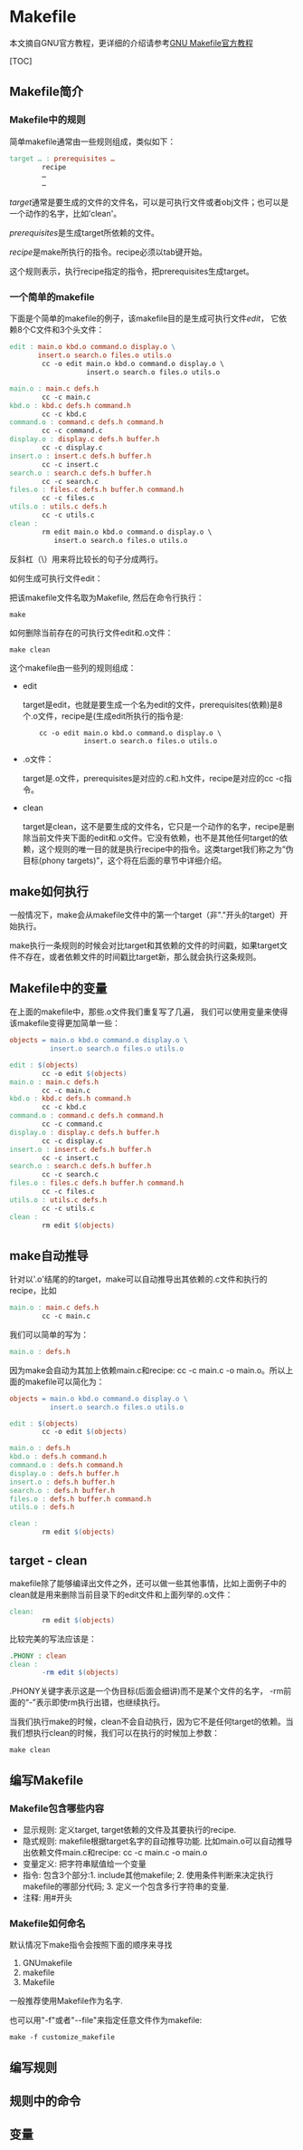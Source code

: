 # Makefile

本文摘自GNU官方教程，更详细的介绍请参考[GNU Makefile官方教程](http://www.gnu.org/software/make/manual/make.html)

[TOC]

## Makefile简介

### Makefile中的规则

简单makefile通常由一些规则组成，类似如下：

```makefile
target … : prerequisites …
        recipe
        …
        …
```

*target*通常是要生成的文件的文件名，可以是可执行文件或者obj文件；也可以是一个动作的名字，比如’clean'。

*prerequisites*是生成target所依赖的文件。

*recipe*是make所执行的指令。recipe必须以tab键开始。

这个规则表示，执行recipe指定的指令，把prerequisites生成target。

### 一个简单的makefile

下面是个简单的makefile的例子，该makefile目的是生成可执行文件*edit*， 它依赖8个C文件和3个头文件：

```makefile
edit : main.o kbd.o command.o display.o \
       insert.o search.o files.o utils.o
        cc -o edit main.o kbd.o command.o display.o \
                   insert.o search.o files.o utils.o

main.o : main.c defs.h
        cc -c main.c
kbd.o : kbd.c defs.h command.h
        cc -c kbd.c
command.o : command.c defs.h command.h
        cc -c command.c
display.o : display.c defs.h buffer.h
        cc -c display.c
insert.o : insert.c defs.h buffer.h
        cc -c insert.c
search.o : search.c defs.h buffer.h
        cc -c search.c
files.o : files.c defs.h buffer.h command.h
        cc -c files.c
utils.o : utils.c defs.h
        cc -c utils.c
clean :
        rm edit main.o kbd.o command.o display.o \
           insert.o search.o files.o utils.o
```

反斜杠（\）用来将比较长的句子分成两行。

如何生成可执行文件edit：

把该makefile文件名取为Makefile, 然后在命令行执行：

```
make
```

如何删除当前存在的可执行文件edit和.o文件：

```
make clean
```

这个makefile由一些列的规则组成：

- edit 

  target是edit，也就是要生成一个名为edit的文件，prerequisites(依赖)是8个.o文件，recipe是(生成edit所执行的指令是:

          cc -o edit main.o kbd.o command.o display.o \
                     insert.o search.o files.o utils.o

- .o文件：

  target是.o文件，prerequisites是对应的.c和.h文件，recipe是对应的cc -c指令。

- clean

  target是clean，这不是要生成的文件名，它只是一个动作的名字，recipe是删除当前文件夹下面的edit和.o文件。它没有依赖，也不是其他任何target的依赖，这个规则的唯一目的就是执行recipe中的指令。这类target我们称之为“伪目标(phony targets)”，这个将在后面的章节中详细介绍。

  

## make如何执行

一般情况下，make会从makefile文件中的第一个target（非"."开头的target）开始执行。

make执行一条规则的时候会对比target和其依赖的文件的时间戳，如果target文件不存在，或者依赖文件的时间戳比target新，那么就会执行这条规则。

## Makefile中的变量

在上面的makefile中，那些.o文件我们重复写了几遍， 我们可以使用变量来使得该makefile变得更加简单一些：

```makefile
objects = main.o kbd.o command.o display.o \
          insert.o search.o files.o utils.o

edit : $(objects)
        cc -o edit $(objects)
main.o : main.c defs.h
        cc -c main.c
kbd.o : kbd.c defs.h command.h
        cc -c kbd.c
command.o : command.c defs.h command.h
        cc -c command.c
display.o : display.c defs.h buffer.h
        cc -c display.c
insert.o : insert.c defs.h buffer.h
        cc -c insert.c
search.o : search.c defs.h buffer.h
        cc -c search.c
files.o : files.c defs.h buffer.h command.h
        cc -c files.c
utils.o : utils.c defs.h
        cc -c utils.c
clean :
        rm edit $(objects)
```

## make自动推导

针对以'.o'结尾的的target，make可以自动推导出其依赖的.c文件和执行的recipe，比如

``` makefile
main.o : main.c defs.h
        cc -c main.c
```

我们可以简单的写为：

``` makefile
main.o : defs.h
```

因为make会自动为其加上依赖main.c和recipe: cc -c main.c -o main.o。所以上面的makefile可以简化为：

```makefile
objects = main.o kbd.o command.o display.o \
          insert.o search.o files.o utils.o

edit : $(objects)
        cc -o edit $(objects)

main.o : defs.h
kbd.o : defs.h command.h
command.o : defs.h command.h
display.o : defs.h buffer.h
insert.o : defs.h buffer.h
search.o : defs.h buffer.h
files.o : defs.h buffer.h command.h
utils.o : defs.h

clean :
        rm edit $(objects)
```

## target - clean

makefile除了能够编译出文件之外，还可以做一些其他事情，比如上面例子中的clean就是用来删除当前目录下的edit文件和上面列举的.o文件：

```makefile
clean:
        rm edit $(objects)
```

比较完美的写法应该是：

```makefile
.PHONY : clean
clean :
        -rm edit $(objects)
```

.PHONY关键字表示这是一个伪目标(后面会细讲)而不是某个文件的名字， -rm前面的“-”表示即使rm执行出错，也继续执行。

当我们执行make的时候，clean不会自动执行，因为它不是任何target的依赖。当我们想执行clean的时候，我们可以在执行的时候加上参数：

```
make clean
```

## 编写Makefile

### Makefile包含哪些内容

- 显示规则: 定义target, target依赖的文件及其要执行的recipe.
- 隐式规则: makefile根据target名字的自动推导功能. 比如main.o可以自动推导出依赖文件main.c和recipe: cc -c main.c -o main.o
- 变量定义: 把字符串赋值给一个变量
- 指令: 包含3个部分:1. include其他makefile; 2. 使用条件判断来决定执行makefile的哪部分代码; 3. 定义一个包含多行字符串的变量.
- 注释: 用#开头

### Makefile如何命名

默认情况下make指令会按照下面的顺序来寻找

1. GNUmakefile
2. makefile
3. Makefile

一般推荐使用Makefile作为名字.

也可以用"-f"或者"--file"来指定任意文件作为makefile:

```
make -f customize_makefile
```



## 编写规则



## 规则中的命令

## 变量

